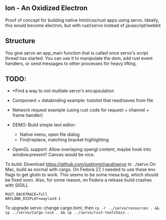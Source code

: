 ## Ion - An Oxidized Electron
Proof of concept for building native html/css/rust apps using servo. Ideally, this would become electron, but with rust/servo instead of javascript/webkit

## Structure
You give servo an app_main function that is called once servo's script thread has started.
You can use it to manipulate the dom, add rust event handlers, or send messages to other processes for heavy lifting.

## TODO:
- *Find a way to not mutilate servo's encapsulation
- Component + databinding example: todolist that read/saves from file
- Network request example (using rust code for request + channel + frame handler)

- DEMO: Build simple text editor:
    - Native menu, open file dialog
    - Find/replace, matching bracket highlighting

- OpenGL support: Allow overlaying opengl content, maybe hook into window.present? Canvas would be nice.

To build:
Download https://github.com/justinmichaud/servo to ../servo
On Mac, build as normal with cargo.
On Fedora 27, I needed to use these env flags to get glutin to work. This seems to be some mesa bug, which should be fixed soon.
Also, for some reason, on Fedora a release build crashes with SIGILL
```
RUST_BACKTRACE=full
WAYLAND_DISPLAY=wayland-1
```

To upgrade servo:
change cargo.toml, then `cp -r ../servo/resources . && cp ../servo/Cargo.lock . && cp ../servo/rust-toolchain .`